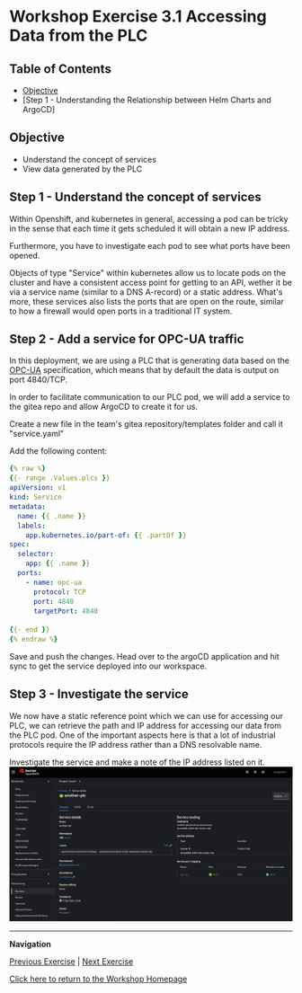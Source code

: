 # Workshop Exercise 3.1 Accessing Data from the PLC

## Table of Contents

* [Objective](#objective)
* [Step 1 - Understanding the Relationship between Helm Charts and ArgoCD]


## Objective
* Understand the concept of services
* View data generated by the PLC

## Step 1 - Understand the concept of services
Within Openshift, and kubernetes in general, accessing a pod can be tricky in the sense that each time it gets scheduled it will obtain a new IP address.

Furthermore, you have to investigate each pod to see what ports have been opened.

Objects of type "Service" within kubernetes allow us to locate pods on the cluster and have a consistent access point for getting to an API, wether it be via a service name (similar to a DNS A-record) or a static address.
What's more, these services also lists the ports that are open on the route, similar to how a firewall would open ports in a traditional IT system.


## Step 2 - Add a service for OPC-UA traffic 
In this deployment, we are using a PLC that is generating data based on the [OPC-UA](https://opcfoundation.org/about/opc-technologies/opc-ua/) specification, which means that by default the data is output on port 4840/TCP.

In order to facilitate communication to our PLC pod, we will add a service to the gitea repo and allow ArgoCD to create it for us.

Create a new file in the team's gitea repository/templates folder and call it "service.yaml"

Add the following content:
```yaml
{% raw %}
{{- range .Values.plcs }}
apiVersion: v1
kind: Service
metadata:
  name: {{ .name }}
  labels:
    app.kubernetes.io/part-of: {{ .partOf }}
spec:
  selector:
    app: {{ .name }}
  ports:
    - name: opc-ua
      protocol: TCP
      port: 4840
      targetPort: 4840

{{- end }}
{% endraw %}
```

Save and push the changes.
Head over to the argoCD application and hit sync to get the service deployed into our workspace.

## Step 3 - Investigate the service
We now have a static reference point which we can use for accessing our PLC, we can retrieve the path and IP address for accessing our data from the PLC pod.
One of the important aspects here is that a lot of industrial protocols require the IP address rather than a DNS resolvable name.

Investigate the service and make a note of the IP address listed on it.
![OPC UA Service](../images/opc-ua-service.png)


---
**Navigation**

[Previous Exercise](../2.2-creating-plc-config/) | [Next Exercise](../3.2-create-uaexpert-vm/)

[Click here to return to the Workshop Homepage](../../README.md)